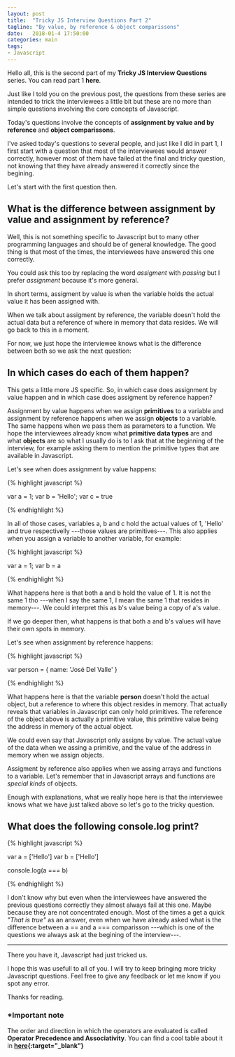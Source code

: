 ```yaml
---
layout: post
title:  "Tricky JS Interview Questions Part 2"
tagline: "By value, by reference & object comparissons"
date:   2018-01-4 17:50:00
categories: main
tags:
- Javascript
---
```


Hello all, this is the second part of my **Tricky JS Interview Questions** series.
You can read part 1 **here**. 

Just like I told you on the previous post, the questions from these series are intended to trick the interviewees a little bit but these are no more than simple questions involving the core concepts of Javascript. 

Today's questions involve the concepts of **assignment by value and by reference** and **object comparissons**.

I've asked today's questions to several people, and just like I did in part 1, I first start with a question that most of the interviewees would answer correctly, however most of them have failed at the final and tricky question, not knowing that they have already answered it correctly since the begining. 

Let's start with the first question then.

## What is the difference between assignment by value and assignment by reference? 

Well, this is not something specific to Javascript but to many other programming languages and should be of general knowledge. The good thing is that most of the times, the interviewees have answered this one correctly.

You could ask this too by replacing the word *assigment* with *passing* but I prefer *assignment* because it's more general. 

In short terms, assigment by value is when the variable holds the actual value it has been assigned with. 

When we talk about assigment by reference, the variable doesn't hold the actual data but a reference of where in memory that data resides. We will go back to this in a moment. 

For now, we just hope the interviewee knows what is the difference between both so we ask the next question:

## In which cases do each of them happen?  

This gets a little more JS specific. So, in which case does assignment by value happen and in which case does assigment by reference happen? 

Assignment by value happens when we assign **primitives** to a variable and assignment by reference happens when we assign **objects** to a variable. The same happens when we pass them as parameters to a function. We hope the interviewees already know what **primitive data types** are and what **objects** are so what I usually do is to I ask that at the beginning of the interview, for example asking them to mention the primitive types that are available in Javascript.

Let's see when does assignment by value happens:

{% highlight javascript %}

var a = 1;
var b = 'Hello';
var c = true

{% endhighlight %}

In all of those cases, variables a, b and c hold the actual values of 1, 'Hello' and true respectivelly ---those values are primitives---. 
This also applies when you assign a variable to another variable, for example:

{% highlight javascript %}

var a = 1;
var b = a

{% endhighlight %}

What happens here is that both a and b hold the value of 1. It is not the same 1 tho ---when I say the same 1, I mean the same 1 that resides in memory---. We could interpret this as b's value being a copy of a's value. 

If we go deeper then, what happens is that both a and b's values will have their own spots in memory. 

Let's see when assignment by reference happens:

{% highlight javascript %}

var person = { name: 'José Del Valle' }

{% endhighlight %}

What happens here is that the variable **person** doesn't hold the actual object, but a reference to where this object resides in memory. That actually reveals that variables in Javascript can only hold primitives. The reference of the object above is actually a primitive value, this primitive value being the address in memory of the actual object. 

We could even say that Javascript only assigns by value. The actual value of the data when we assing a primitive, and the value of the address in memory when we assign objects. 

Assigment by reference also applies when we assing arrays and functions to a variable. Let's remember that in Javascript arrays and functions are *special kinds* of objects. 

Enough with explanations, what we really hope here is that the interviewee knows what we have just talked above so let's go to the tricky question. 

## What does the following console.log print?

{% highlight javascript %}

var a = ['Hello']
var b = ['Hello']

console.log(a === b)

{% endhighlight %}

I don't know why but even when the interviewees have answered the previous questions correctly they almost always fail at this one. Maybe because they are not concentrated enough. Most of the times a get a quick *"That is true"* as an answer, even when we have already asked what is the difference between a == and a === comparisson ---which is one of the questions we always ask at the begining of the interview---. 


----------------------

There you have it, Javascript had just tricked us. 

I hope this was usefull to all of you. I will try to keep bringing more tricky Javascript questions.
Feel free to give any feedback or let me know if you spot any error.

Thanks for reading.

### *Important note

The order and direction in which the operators are evaluated is called **Operator Precedence and Associativity**. You can find a cool table about it in **[here][operatorsTabe]{:target="_blank"}**

[operatorsTabe]: https://developer.mozilla.org/en-US/docs/Web/JavaScript/Reference/Operators/Operator_Precedence